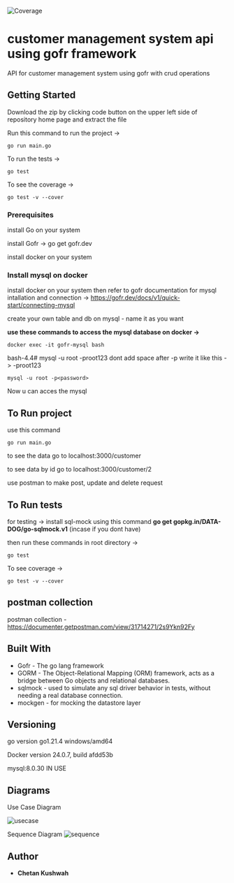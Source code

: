 
 ![Coverage](https://img.shields.io/badge/Coverage-100%25-brightgreen)

# customer management system api using gofr framework

API for customer management system using gofr with crud operations

## Getting Started

Download the zip by clicking code button on the upper left side of repository home page and extract the file 

Run this command to run the project -> 

    go run main.go 
    

To run the tests -> 

    go test 

To see the coverage -> 
 
    go test -v --cover 

### Prerequisites

install Go on your system

install Gofr -> go get gofr.dev

install docker on your system 

### Install mysql on docker

install docker on your system then refer to gofr documentation for mysql intallation and connection -> https://gofr.dev/docs/v1/quick-start/connecting-mysql

create your own table and db on mysql - name it as you want

**use these commands to access the mysql database on docker ->**

    docker exec -it gofr-mysql bash

bash-4.4# mysql -u root -proot123 dont add space after -p write it like this -> -proot123

    mysql -u root -p<password>
    
Now u can acces the mysql 


## To Run project
 
use this command 
    
    go run main.go

to see the data go to localhost:3000/customer

to see data by id go to localhost:3000/customer/2


use postman to make post, update and delete request 


## To Run tests

 for testing -> install sql-mock using this command **go get gopkg.in/DATA-DOG/go-sqlmock.v1**  (incase if you dont have) 

 then run these commands in root directory ->
 
    go test
 
To see coverage -> 

    go test -v --cover


## postman collection

postman collection - https://documenter.getpostman.com/view/31714271/2s9Ykn92Fy


## Built With

* Gofr - The go lang framework
* GORM - The Object-Relational Mapping (ORM) framework, acts as a bridge between Go objects and relational databases.
* sqlmock - used to simulate any sql driver behavior in tests, without needing a real database connection. 
* mockgen - for mocking the datastore layer


## Versioning

go version go1.21.4 windows/amd64

Docker version 24.0.7, build afdd53b

mysql:8.0.30 IN USE

## Diagrams

Use Case Diagram

![usecase](https://github.com/chetankush/customer-management-system/assets/78559285/55686791-5ca6-416b-9b86-faaeca89622f)


Sequence Diagram
![sequence](https://github.com/chetankush/customer-management-system/assets/78559285/084a0d05-523a-4b05-96fd-b7b30563a12b)


## Author

* **Chetan Kushwah** 



